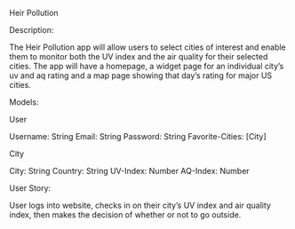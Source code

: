 Heir Pollution


Description:

The Heir Pollution app will allow users to select cities of interest and enable them to monitor both the UV index and the air quality for their selected cities. The app will have a homepage, a 
widget page for an individual city’s uv and aq rating and a map page showing that day’s rating for major US cities.


Models: 


User


Username: String
Email: String
Password: String
Favorite-Cities: [City]



City


City: String
Country: String
UV-Index: Number
AQ-Index: Number

User Story:

User logs into website, checks in on their city’s UV index and air quality index, then makes the decision of whether or not to go outside.

